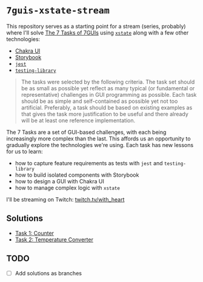 # `7guis-xstate-stream`

This repository serves as a starting point for a stream (series, probably) where
I'll solve [The 7 Tasks of 7GUIs][7tasks] using [`xstate`][xstate] along with a
few other technologies:

- [Chakra UI][chakra-ui]
- [Storybook][storybook]
- [`jest`][jest]
- [`testing-library`][testing-library]

> The tasks were selected by the following criteria. The task set should be as
> small as possible yet reflect as many typical (or fundamental or
> representative) challenges in GUI programming as possible. Each task should be
> as simple and self-contained as possible yet not too artificial. Preferably, a
> task should be based on existing examples as that gives the task more
> justification to be useful and there already will be at least one reference
> implementation.

The 7 Tasks are a set of GUI-based challenges, with each being increasingly more
complex than the last. This affords us an opportunity to gradually explore the
technologies we're using. Each task has new lessons for us to learn:

- how to capture feature requirements as tests with `jest` and `testing-library`
- how to build isolated components with Storybook
- how to design a GUI with Chakra UI
- how to manage complex logic with `xstate`

I'll be streaming on Twitch:
[twitch.tv/with_heart](https://twitch.tv/with_heart)

## Solutions

- [Task 1: Counter](https://github.com/with-heart/7guis-xstate-stream/compare/1-solution)
- [Task 2: Temperature Converter](https://github.com/with-heart/7guis-xstate-stream/compare/2-solution)

## TODO

- [ ] Add solutions as branches

[7tasks]: https://eugenkiss.github.io/7guis/tasks
[7guis]: https://eugenkiss.github.io/7guis/
[xstate]: https://github.com/statelyai/xstate
[testing-library]: https://testing-library.com/
[chakra-ui]: https://chakra-ui.com/
[storybook]: https://storybook.js.org/
[jest]: https://jestjs.io/

